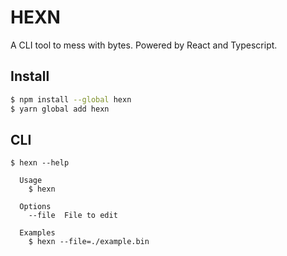 # HEXN

A CLI tool to mess with bytes. Powered by React and Typescript.

## Install

```bash
$ npm install --global hexn
$ yarn global add hexn
```

## CLI

```
$ hexn --help

  Usage
    $ hexn

  Options
    --file  File to edit

  Examples
    $ hexn --file=./example.bin
```
